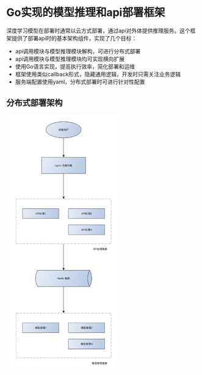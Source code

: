 # Go实现的模型推理和api部署框架

深度学习模型在部署时通常以云方式部署，通过api对外体提供推理服务。这个框架提供了部署api时的基本架构组件，实现了几个目标：
- api调用模块与模型推理模块解构，可进行分布式部署
- api调用模块与模型推理模块均可实现横向扩展
- 使用Go语言实现，提高执行效率，简化部署和运维
- 框架使用类似callback形式，隐藏通用逻辑，开发时只需关注业务逻辑
- 服务端配置使用yaml，分布式部署时可进行针对性配置



## 分布式部署架构

<img src="doc/arch.png" alt="分部署架构" width="300" />
